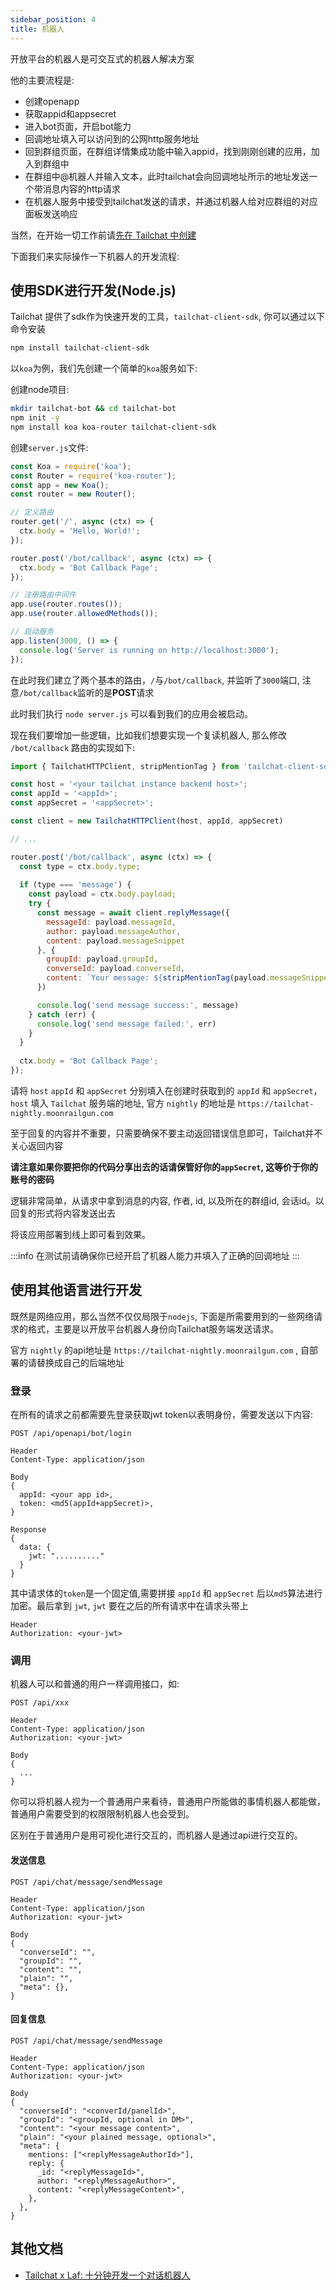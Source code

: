 ```yaml
---
sidebar_position: 4
title: 机器人
---
```


开放平台的机器人是可交互式的机器人解决方案

他的主要流程是:

- 创建openapp
- 获取appid和appsecret
- 进入bot页面，开启bot能力
- 回调地址填入可以访问到的公网http服务地址
- 回到群组页面，在群组详情集成功能中输入appid，找到刚刚创建的应用，加入到群组中
- 在群组中@机器人并输入文本，此时tailchat会向回调地址所示的地址发送一个带消息内容的http请求
- 在机器人服务中接受到tailchat发送的请求，并通过机器人给对应群组的对应面板发送响应

当然，在开始一切工作前请[先在 Tailchat 中创建](./create)

下面我们来实际操作一下机器人的开发流程:

## 使用SDK进行开发(Node.js)

Tailchat 提供了sdk作为快速开发的工具，`tailchat-client-sdk`, 你可以通过以下命令安装

```bash
npm install tailchat-client-sdk
```

以`koa`为例，我们先创建一个简单的`koa`服务如下:

创建node项目:

```bash
mkdir tailchat-bot && cd tailchat-bot
npm init -y
npm install koa koa-router tailchat-client-sdk
```

创建`server.js`文件:

```js
const Koa = require('koa');
const Router = require('koa-router');
const app = new Koa();
const router = new Router();

// 定义路由
router.get('/', async (ctx) => {
  ctx.body = 'Hello, World!';
});

router.post('/bot/callback', async (ctx) => {
  ctx.body = 'Bot Callback Page';
});

// 注册路由中间件
app.use(router.routes());
app.use(router.allowedMethods());

// 启动服务
app.listen(3000, () => {
  console.log('Server is running on http://localhost:3000');
});
```

在此时我们建立了两个基本的路由，`/`与`/bot/callback`, 并监听了`3000`端口, 注意`/bot/callback`监听的是**POST**请求

此时我们执行 `node server.js` 可以看到我们的应用会被启动。

现在我们要增加一些逻辑，比如我们想要实现一个复读机器人, 那么修改 `/bot/callback` 路由的实现如下:

```js
import { TailchatHTTPClient, stripMentionTag } from 'tailchat-client-sdk';

const host = '<your tailchat instance backend host>';
const appId = '<appId>';
const appSecret = '<appSecret>';

const client = new TailchatHTTPClient(host, appId, appSecret)

// ...

router.post('/bot/callback', async (ctx) => {
  const type = ctx.body.type;
  
  if (type === 'message') {
    const payload = ctx.body.payload;
    try {
      const message = await client.replyMessage({
        messageId: payload.messageId,
        author: payload.messageAuthor,
        content: payload.messageSnippet
      }, {
        groupId: payload.groupId,
        converseId: payload.converseId,
        content: `Your message: ${stripMentionTag(payload.messageSnippet)}`,
      })

      console.log('send message success:', message)
    } catch (err) {
      console.log('send message failed:', err)
    }
  }
  
  ctx.body = 'Bot Callback Page';
});
```

请将 `host` `appId` 和 `appSecret` 分别填入在创建时获取到的 `appId` 和 `appSecret`，`host` 填入 `Tailchat` 服务端的地址, 官方 `nightly` 的地址是 `https://tailchat-nightly.moonrailgun.com` 

至于回复的内容并不重要，只需要确保不要主动返回错误信息即可，Tailchat并不关心返回内容

**请注意如果你要把你的代码分享出去的话请保管好你的`appSecret`, 这等价于你的账号的密码**

逻辑非常简单，从请求中拿到消息的内容, 作者, id, 以及所在的群组id, 会话id。以回复的形式将内容发送出去

将该应用部署到线上即可看到效果。

:::info
在测试前请确保你已经开启了机器人能力并填入了正确的回调地址
:::

## 使用其他语言进行开发

既然是网络应用，那么当然不仅仅局限于`nodejs`, 下面是所需要用到的一些网络请求的格式，主要是以开放平台机器人身份向Tailchat服务端发送请求。

官方 `nightly` 的api地址是 `https://tailchat-nightly.moonrailgun.com` , 自部署的请替换成自己的后端地址

### 登录

在所有的请求之前都需要先登录获取jwt token以表明身份，需要发送以下内容:

```
POST /api/openapi/bot/login

Header
Content-Type: application/json

Body
{
  appId: <your app id>,
  token: <md5(appId+appSecret)>,
}

Response
{
  data: {
    jwt: ".........."
  }
}
```

其中请求体的`token`是一个固定值,需要拼接 `appId` 和 `appSecret` 后以`md5`算法进行加密。最后拿到 `jwt`, `jwt` 要在之后的所有请求中在请求头带上

```
Header
Authorization: <your-jwt>
```

### 调用

机器人可以和普通的用户一样调用接口，如:

```
POST /api/xxx

Header
Content-Type: application/json
Authorization: <your-jwt>

Body
{
  ...
}
```

你可以将机器人视为一个普通用户来看待，普通用户所能做的事情机器人都能做，普通用户需要受到的权限限制机器人也会受到。

区别在于普通用户是用可视化进行交互的，而机器人是通过api进行交互的。

#### 发送信息

```
POST /api/chat/message/sendMessage

Header
Content-Type: application/json
Authorization: <your-jwt>

Body
{
  "converseId": "",
  "groupId": "",
  "content": "",
  "plain": "",
  "meta": {},
}
```

#### 回复信息

```
POST /api/chat/message/sendMessage

Header
Content-Type: application/json
Authorization: <your-jwt>

Body
{
  "converseId": "<converId/panelId>",
  "groupId": "<groupId, optional in DM>",
  "content": "<your message content>",
  "plain": "<your plained message, optional>",
  "meta": {
    mentions: ["<replyMessageAuthorId>"],
    reply: {
      _id: "<replyMessageId>",
      author: "<replyMessageAuthor>",
      content: "<replyMessageContent>",
    },
  },
}
```

## 其他文档

- [Tailchat x Laf: 十分钟开发一个对话机器人](/blog/tailchat-laf-robot)
